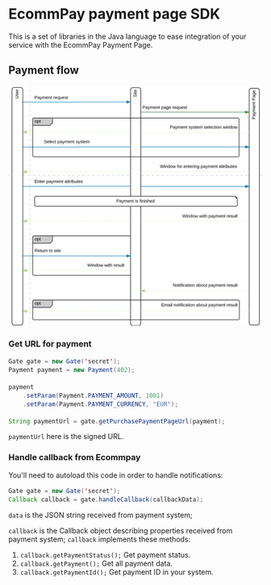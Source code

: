 # EcommPay payment page SDK

This is a set of libraries in the Java language to ease integration of your service
with the EcommPay Payment Page.

## Payment flow

![Payment flow](https://raw.githubusercontent.com/ITECOMMPAY/paymentpage-sdk-java/master/flow.png)

### Get URL for payment

```java
Gate gate = new Gate('secret');
Payment payment = new Payment(402);

payment
    .setParam(Payment.PAYMENT_AMOUNT, 1001)
    .setParam(Payment.PAYMENT_CURRENCY, "EUR");

String paymentUrl = gate.getPurchasePaymentPageUrl(payment);
``` 

`paymentUrl` here is the signed URL.

### Handle callback from Ecommpay

You'll need to autoload this code in order to handle notifications:

```java
Gate gate = new Gate('secret');
Callback callback = gate.handleCallback(callbackData);
```

`data` is the JSON string received from payment system;

`callback` is the Callback object describing properties received from payment system;
`callback` implements these methods: 
1. `callback.getPaymentStatus();`
    Get payment status.
2. `callback.getPayment();`
    Get all payment data.
3. `callback.getPaymentId();`
    Get payment ID in your system.
